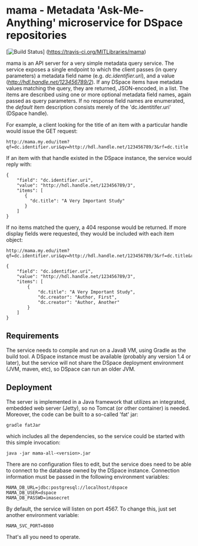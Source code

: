 # mama - Metadata 'Ask-Me-Anything' microservice for DSpace repositories #

[![Build Status](https://travis-ci.org/MITLibraries/mama.svg?branch=master)]
(https://travis-ci.org/MITLibraries/mama)

mama is an API server for a very simple metadata query service. The service exposes a single endpoint to which the
client passes (in query parameters) a metadata field name (e.g. _dc.identifier.uri_), and a value
(_http://hdl.handle.net/123456789/2_). If any DSpace items have metadata values matching the query, they
are returned, JSON-encoded, in a list. The items are described using one or more optional metadata field names,
again passed as query parameters. If no response field names are enumerated, the _default_ item description consists
merely of the 'dc.identitifer.uri' (DSpace handle).

For example, a client looking for the title of an item with a particular handle would issue the GET request:

    http://mama.my.edu/item?qf=dc.identifier.uri&qv=http://hdl.handle.net/123456789/3&rf=dc.title

If an item with that handle existed in the DSpace instance, the service would reply with:

    {
        "field": "dc.identifier.uri",
        "value": "http://hdl.handle.net/123456789/3",
        "items": [
           {
             "dc.title": "A Very Important Study"
           }
        ]
    }

If no items matched the query, a 404 response would be returned.
If more display fields were requested, they would be included with each item object:

    http://mama.my.edu/item?qf=dc.identifier.uri&qv=http://hdl.handle.net/123456789/3&rf=dc.title&rf=dc.creator

    {
        "field": "dc.identifier.uri",
        "value": "http://hdl.handle.net/123456789/3",
        "items": [
            {
                "dc.title": "A Very Important Study",
                "dc.creator": "Author, First",
                "dc.creator": "Author, Another"
            }
        ]
    }

## Requirements ##

The service needs to compile and run on a Java8 VM, using Gradle as the build tool. A DSpace instance must
be available (probably any version 1.4 or later), but the service will not share the DSpace deployment environment
(JVM, maven, etc), so DSpace can run an older JVM.  

## Deployment ##

The server is implemented in a Java framework that utilizes an integrated, embedded web server (Jetty),
so no Tomcat (or other container) is needed. Moreover, the code can be built to a so-called 'fat' jar:

    gradle fatJar

which includes all the dependencies, so the service could be started with this simple invocation:

    java -jar mama-all-<version>.jar

There are no configuration files to edit, but the service does need to be able to connect to the database
owned by the DSpace instance. Connection information must be passed in the following environment variables:

    MAMA_DB_URL=jdbc:postgresql://localhost/dspace
    MAMA_DB_USER=dspace
    MAMA_DB_PASSWD=imasecret

By default, the service will listen on port 4567. To change this, just set another environment variable:

    MAMA_SVC_PORT=8080

That's all you need to operate.
